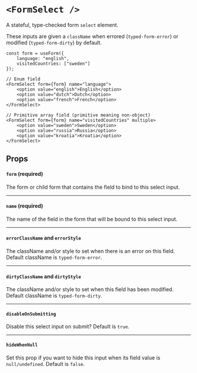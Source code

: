 # `<FormSelect />`

A stateful, type-checked form `select` element.

These inputs are given a `className` when errored (`typed-form-error`) or modified (`typed-form-dirty`) by default.

```tsx
const form = useForm({
    language: "english",
    visitedCountries: ["sweden"]
});

// Enum field
<FormSelect form={form} name="language">
    <option value="english">English</option>
    <option value="dutch">Dutch</option>
    <option value="french">French</option>
</FormSelect>

// Primitive array field (primitive meaning non-object)
<FormSelect form={form} name="visitedCountries" multiple>
    <option value="sweden">Sweden</option>
    <option value="russia">Russia</option>
    <option value="kroatia">Kroatia</option>
</FormSelect>

```

## Props

#### `form` (required)

The form or child form that contains the field to bind to this select input.

---

#### `name` (required)

The name of the field in the form that will be bound to this select input.

---

#### `errorClassName` and `errorStyle`

The className and/or style to set when there is an error on this field. Default className is `typed-form-error`.

---

#### `dirtyClassName` and `dirtyStyle`

The className and/or style to set when this field has been modified. Default className is `typed-form-dirty`.

---

#### `disableOnSubmitting`

Disable this select input on submit? Default is `true`.

---

#### `hideWhenNull`

Set this prop if you want to hide this input when its field value is `null/undefined`. Default is `false`.
